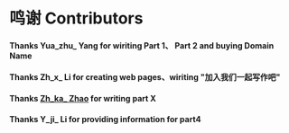 # 鸣谢 Contributors

#### Thanks Yua\_zhu\_ Yang for wiriting Part 1、 Part 2 and buying Domain Name

#### Thanks Zh\_x\_ Li for creating web pages、wiriting "加入我们一起写作吧"

#### Thanks [Zh\_ka\_ Zhao](https://github.com/orgs/Hit-Runner/people/zhikai-zhao-chn) for writing part X

#### Thanks Y\_ji\_  Li for providing information for part4
